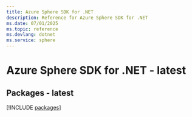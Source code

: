 ```yaml
---
title: Azure Sphere SDK for .NET
description: Reference for Azure Sphere SDK for .NET
ms.date: 07/01/2025
ms.topic: reference
ms.devlang: dotnet
ms.service: sphere
---
```

# Azure Sphere SDK for .NET - latest
## Packages - latest
[!INCLUDE [packages](sphere-index.md)]